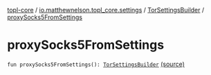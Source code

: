 [topl-core](../../index.md) / [io.matthewnelson.topl_core.settings](../index.md) / [TorSettingsBuilder](index.md) / [proxySocks5FromSettings](./proxy-socks5-from-settings.md)

# proxySocks5FromSettings

`fun proxySocks5FromSettings(): `[`TorSettingsBuilder`](index.md) [(source)](https://github.com/05nelsonm/TorOnionProxyLibrary-Android/blob/master/topl-core/src/main/java/io/matthewnelson/topl_core/settings/TorSettingsBuilder.kt#L529)